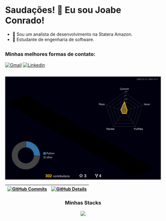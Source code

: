 
# Saudações! 🤖  Eu sou Joabe Conrado!




- 🧔 Sou um analista de desenvolvimento na Statera Amazon.
- 🌱 Estudante de engenharia de software.
##

 <h3>Minhas melhores formas de contato: </h3>

  [![Gmail](https://img.shields.io/badge/Gmail-d40000?style=red&logo=gmail&logoColor=white)]((mail:joabe.conrado19@gmail.com)) [![Linkedin](https://img.shields.io/badge/Linkedin-0077B5?style=&logo=linkedin&logoColor=white)](https://www.linkedin.com/in/joabe-conrado-borges-cavalcante-b77919218/)

  ##

  ![Status](./profile-3d-contrib/profile-night-rainbow.svg)
  

  
 | [![GitHub Commits](http://github-profile-summary-cards.vercel.app/api/cards/productive-time?username=JoabeConrado19&theme=dracula&utcOffset=-3)](https://github.com/vn7n24fzkq/github-profile-summary-cards) | [![GitHub Details](http://github-profile-summary-cards.vercel.app/api/cards/profile-details?username=JoabeConrado19&theme=dracula)](https://github.com/vn7n24fzkq/github-profile-summary-cards) |  
 | ----------- | ----------- |


  <div align="center" >
 <h3>Minhas Stacks</h3>
  
 
<img src="https://skillicons.dev/icons?i=html,css,js,ts,react,nextjs,express,python,tailwind,figma,vscode,git,github,docker,bootstrap,nodejs,django,mongodb,nginx,opencv,postgres,py,pytorch,regex,sqlite&theme=dark" />
  <br />

  </div>

  ##


